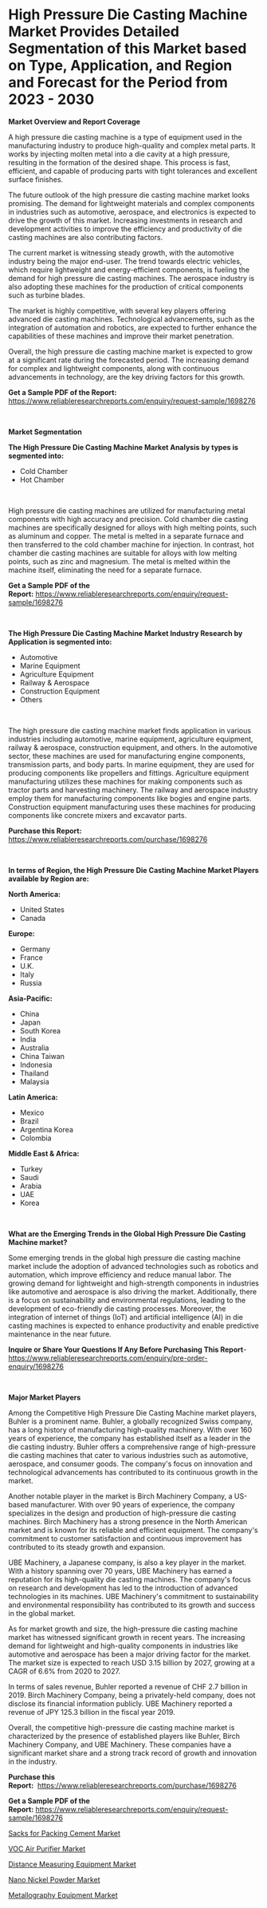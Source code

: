 <p><h1>High Pressure Die Casting Machine Market Provides Detailed Segmentation of this Market based on Type, Application, and Region and Forecast for the Period from 2023 - 2030</h1></p><p><strong>Market Overview and Report Coverage</strong></p>
<p><p>A high pressure die casting machine is a type of equipment used in the manufacturing industry to produce high-quality and complex metal parts. It works by injecting molten metal into a die cavity at a high pressure, resulting in the formation of the desired shape. This process is fast, efficient, and capable of producing parts with tight tolerances and excellent surface finishes.</p><p>The future outlook of the high pressure die casting machine market looks promising. The demand for lightweight materials and complex components in industries such as automotive, aerospace, and electronics is expected to drive the growth of this market. Increasing investments in research and development activities to improve the efficiency and productivity of die casting machines are also contributing factors.</p><p>The current market is witnessing steady growth, with the automotive industry being the major end-user. The trend towards electric vehicles, which require lightweight and energy-efficient components, is fueling the demand for high pressure die casting machines. The aerospace industry is also adopting these machines for the production of critical components such as turbine blades.</p><p>The market is highly competitive, with several key players offering advanced die casting machines. Technological advancements, such as the integration of automation and robotics, are expected to further enhance the capabilities of these machines and improve their market penetration.</p><p>Overall, the high pressure die casting machine market is expected to grow at a significant rate during the forecasted period. The increasing demand for complex and lightweight components, along with continuous advancements in technology, are the key driving factors for this growth.</p></p>
<p><strong>Get a Sample PDF of the Report:</strong> <a href="https://www.reliableresearchreports.com/enquiry/request-sample/1698276">https://www.reliableresearchreports.com/enquiry/request-sample/1698276</a></p>
<p>&nbsp;</p>
<p><strong>Market Segmentation</strong></p>
<p><strong>The High Pressure Die Casting Machine Market Analysis by types is segmented into:</strong></p>
<p><ul><li>Cold Chamber</li><li>Hot Chamber</li></ul></p>
<p>&nbsp;</p>
<p><p>High pressure die casting machines are utilized for manufacturing metal components with high accuracy and precision. Cold chamber die casting machines are specifically designed for alloys with high melting points, such as aluminum and copper. The metal is melted in a separate furnace and then transferred to the cold chamber machine for injection. In contrast, hot chamber die casting machines are suitable for alloys with low melting points, such as zinc and magnesium. The metal is melted within the machine itself, eliminating the need for a separate furnace.</p></p>
<p><strong>Get a Sample PDF of the Report:</strong>&nbsp;<a href="https://www.reliableresearchreports.com/enquiry/request-sample/1698276">https://www.reliableresearchreports.com/enquiry/request-sample/1698276</a></p>
<p>&nbsp;</p>
<p><strong>The High Pressure Die Casting Machine Market Industry Research by Application is segmented into:</strong></p>
<p><ul><li>Automotive</li><li>Marine Equipment</li><li>Agriculture Equipment</li><li>Railway & Aerospace</li><li>Construction Equipment</li><li>Others</li></ul></p>
<p>&nbsp;</p>
<p><p>The high pressure die casting machine market finds application in various industries including automotive, marine equipment, agriculture equipment, railway & aerospace, construction equipment, and others. In the automotive sector, these machines are used for manufacturing engine components, transmission parts, and body parts. In marine equipment, they are used for producing components like propellers and fittings. Agriculture equipment manufacturing utilizes these machines for making components such as tractor parts and harvesting machinery. The railway and aerospace industry employ them for manufacturing components like bogies and engine parts. Construction equipment manufacturing uses these machines for producing components like concrete mixers and excavator parts.</p></p>
<p><strong>Purchase this Report:</strong>&nbsp; <a href="https://www.reliableresearchreports.com/purchase/1698276">https://www.reliableresearchreports.com/purchase/1698276</a></p>
<p>&nbsp;</p>
<p><strong>In terms of Region, the High Pressure Die Casting Machine Market Players available by Region are:</strong></p>
<p>
    <p> <strong> North America: </strong>
        <ul>
            <li>United States</li>
            <li>Canada</li>
        </ul>
        </p> 
    <p> <strong> Europe: </strong>
        <ul>
            <li>Germany</li>
            <li>France</li>
            <li>U.K.</li>
            <li>Italy</li>
            <li>Russia</li>
        </ul>
        </p> 
    <p> <strong> Asia-Pacific: </strong>
        <ul>
            <li>China</li>
            <li>Japan</li>
            <li>South Korea</li>
            <li>India</li>
            <li>Australia</li>
            <li>China Taiwan</li>
            <li>Indonesia</li>
            <li>Thailand</li>
            <li>Malaysia</li>
        </ul>
        </p> 
    <p> <strong> Latin America: </strong>
        <ul>
            <li>Mexico</li>
            <li>Brazil</li>
            <li>Argentina Korea</li>
            <li>Colombia</li>
        </ul>
        </p> 
    <p> <strong> Middle East & Africa: </strong>
        <ul>
            <li>Turkey</li>
            <li>Saudi</li>
            <li>Arabia</li>
            <li>UAE</li>
            <li>Korea</li>
        </ul>
    </p>
    </p>
<p>&nbsp;</p>
<p><strong>What are the Emerging Trends in the Global High Pressure Die Casting Machine market?</strong></p>
<p><p>Some emerging trends in the global high pressure die casting machine market include the adoption of advanced technologies such as robotics and automation, which improve efficiency and reduce manual labor. The growing demand for lightweight and high-strength components in industries like automotive and aerospace is also driving the market. Additionally, there is a focus on sustainability and environmental regulations, leading to the development of eco-friendly die casting processes. Moreover, the integration of internet of things (IoT) and artificial intelligence (AI) in die casting machines is expected to enhance productivity and enable predictive maintenance in the near future.</p></p>
<p><strong>Inquire or Share Your Questions If Any Before Purchasing This Report</strong>- <a href="https://www.reliableresearchreports.com/enquiry/pre-order-enquiry/1698276">https://www.reliableresearchreports.com/enquiry/pre-order-enquiry/1698276</a></p>
<p>&nbsp;</p>
<p><strong>Major Market Players</strong></p>
<p><p>Among the Competitive High Pressure Die Casting Machine market players, Buhler is a prominent name. Buhler, a globally recognized Swiss company, has a long history of manufacturing high-quality machinery. With over 160 years of experience, the company has established itself as a leader in the die casting industry. Buhler offers a comprehensive range of high-pressure die casting machines that cater to various industries such as automotive, aerospace, and consumer goods. The company's focus on innovation and technological advancements has contributed to its continuous growth in the market.</p><p>Another notable player in the market is Birch Machinery Company, a US-based manufacturer. With over 90 years of experience, the company specializes in the design and production of high-pressure die casting machines. Birch Machinery has a strong presence in the North American market and is known for its reliable and efficient equipment. The company's commitment to customer satisfaction and continuous improvement has contributed to its steady growth and expansion.</p><p>UBE Machinery, a Japanese company, is also a key player in the market. With a history spanning over 70 years, UBE Machinery has earned a reputation for its high-quality die casting machines. The company's focus on research and development has led to the introduction of advanced technologies in its machines. UBE Machinery's commitment to sustainability and environmental responsibility has contributed to its growth and success in the global market.</p><p>As for market growth and size, the high-pressure die casting machine market has witnessed significant growth in recent years. The increasing demand for lightweight and high-quality components in industries like automotive and aerospace has been a major driving factor for the market. The market size is expected to reach USD 3.15 billion by 2027, growing at a CAGR of 6.6% from 2020 to 2027.</p><p>In terms of sales revenue, Buhler reported a revenue of CHF 2.7 billion in 2019. Birch Machinery Company, being a privately-held company, does not disclose its financial information publicly. UBE Machinery reported a revenue of JPY 125.3 billion in the fiscal year 2019.</p><p>Overall, the competitive high-pressure die casting machine market is characterized by the presence of established players like Buhler, Birch Machinery Company, and UBE Machinery. These companies have a significant market share and a strong track record of growth and innovation in the industry.</p></p>
<p><strong>Purchase this Report:</strong>&nbsp;&nbsp;<a href="https://www.reliableresearchreports.com/purchase/1698276">https://www.reliableresearchreports.com/purchase/1698276</a></p>
<p></p>
<p><strong>Get a Sample PDF of the Report:</strong>&nbsp;<a href="https://www.reliableresearchreports.com/enquiry/request-sample/1698276">https://www.reliableresearchreports.com/enquiry/request-sample/1698276</a></p>
<p><p><a href="https://www.linkedin.com/pulse/decoding-sacks-packing-cement-market-deep-dive-latest/">Sacks for Packing Cement Market</a></p><p><a href="https://www.linkedin.com/pulse/voc-air-purifier-market-challenges-opportunities-growth/">VOC Air Purifier Market</a></p><p><a href="https://medium.com/@nayanmongiarp23/distance-measuring-equipment-market-size-growth-forecast-2023-2030-cdc544c48bbe">Distance Measuring Equipment Market</a></p><p><a href="https://www.linkedin.com/pulse/nano-nickel-powder-market-research-report-unlocks-analysis-financial/">Nano Nickel Powder Market</a></p><p><a href="https://medium.com/@klrahulrp23/metallography-equipment-market-size-growth-forecast-2023-2030-aa7921e64bd9">Metallography Equipment Market</a></p></p>